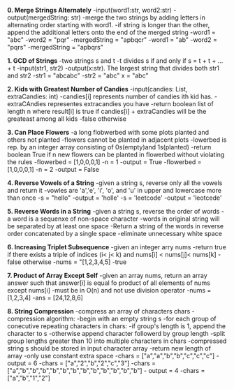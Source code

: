 __0. Merge Strings Alternately__
-input(word1:str, word2:str)
-output(mergedString: str)
-merge the two strings by adding letters in alternating order starting with word1.
-if string is longer than the other, append the additional letters onto the end of the merged string
-word1 = "abc" -word2 = "pqr" -mergedString = "apbqcr"
-word1 = "ab" -word2 = "pqrs" -mergedString = "apbqrs"

__1. GCD of Strings__
-two strings s and t
-t divides s if and only if s = t + t + ... + t
-input(str1, str2)
-output(x:str). The largest string that divides both str1 and str2
-str1 = "abcabc" -str2 = "abc" x = "abc"

__2. Kids with Greatest Number of Candies__
-input(candies: List, extraCandies: int)
-candies[i] represents number of candies ith kid has.
-extraCAndies representes extracandies you have
-return boolean list of length n where result[i] is true if candies[i] + extraCandies will be the greateast among all kids
-false otherwise

__3. Can Place Flowers__
-a long flobwerbed with some plots planted and others not planted
-flowers cannot be planted in adjacent plots
-lowerbed is rep. by an integer array consisting of 0s(empty)and 1s(planted)
-return boolean True if n new flowers can be planted in flowerbed without violating the rules
-flowerbed = [1,0,0,0,1] -n = 1 -output = True
-flowerbed = [1,0,0,0,1] -n = 2 -output = False

__4. Reverse Vowels of a String__
-given a string s, reverse only all the vowels and return it
-vowles are 'a','e', 'i', 'o', and 'u' in upper and lowercase more than once
-s = "hello" -output = 'holle'
-s = 'leetcode' -output = 'leotcede'

__5. Reverse Words in a String__
-given a string s, reverse the order of words
-a word is a sequenxe of non-space character
    -words in original string will be separated by at least one space
-Return a string of the words in reverse order concatenated by a single space
    -eliminate unnecessary white space

__6. Increasing Triplet Subsequence__
-given an integer arry nums
-return true if there exists a triple of indices (i< j< k) and nums[i] < nums[j]< nums[k]
-false otherwise
-nums = "[1,2,3,4,5] -true

__7. Product of Array Except Self__
-given an array nums, return an array answer such that answer[i] is equal fo product of all elements of nums except nums[i]
-must be in O(n) and not use division operator
-nums = [1,2,3,4] -ans = [24,12,8,6]

__8. String Compression__
-compress an array of characters chars
-compression algorithm:
    -begin with an empty string s
    -for each group of conecutive repeating characters in chars:
        -if group's length is 1, append the character to s
        -otherwise append character followerd by group length
            -split group lengths greater than 10 into multiple characters in chars
    -compressed string s should be stored in input character array
    -return new length of array
-only use constant extra space
-chars = ["a","a","b","b","c","c","c"] - output = 6 -chars = ["a","2","b","2","c","3"]
-chars = ["a","b","b","b","b","b","b","b","b","b","b","b","b"] - output = 4 -chars =["a","b","1","2"]
